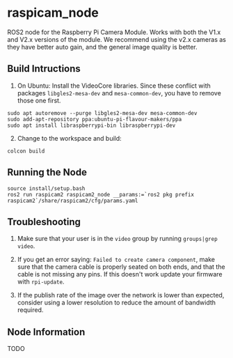 # raspicam_node

ROS2 node for the Raspberry Pi Camera Module. Works with both the V1.x and V2.x versions of the module. We recommend using the v2.x cameras as they have better auto gain, and the general image quality is better.

## Build Intructions
1. On Ubuntu: Install the VideoCore libraries. Since these conflict with packages `libgles2-mesa-dev` and `mesa-common-dev`, you have to remove those one first.
```
sudo apt autoremove --purge libgles2-mesa-dev mesa-common-dev
sudo add-apt-repository ppa:ubuntu-pi-flavour-makers/ppa
sudo apt install libraspberrypi-bin libraspberrypi-dev
```
2. Change to the workspace and build:
```
colcon build
```

## Running the Node
```
source install/setup.bash
ros2 run raspicam2 raspicam2_node __params:=`ros2 pkg prefix raspicam2`/share/raspicam2/cfg/params.yaml
```

## Troubleshooting
1. Make sure that your user is in the `video` group by running `groups|grep video`.

2. If you get an error saying: `Failed to create camera component`,
make sure that the camera cable is properly seated on both ends, and that the cable is not missing any pins. If this doesn't work update your firmware with `rpi-update`.

3. If the publish rate of the image over the network is lower than expected, consider using a lower resolution to reduce the amount of bandwidth required.

## Node Information
TODO
